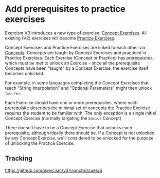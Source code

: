 # Add prerequisites to practice exercises

Exercism V3 introduces a new type of exercise: [Concept Exercises](https://github.com/exercism/v3-docs/blob/master/product/concept-exercises.md). All existing (V2) exercises will become [Practice Exercises](https://github.com/exercism/v3-docs/blob/master/product/practice-exercises.md).

Concept Exercises and Practice Exercises are linked to each other via [Concepts](https://github.com/exercism/v3-docs/blob/master/anatomy/tracks/concepts.md). Concepts are taught by Concept Exercises and practiced in Practice Exercises. Each Exercise (Concept or Practice) has prerequisites, which must be met to unlock an Exercise -  once all the prerequisite Concepts have been "taught" by a Concept Exercise, the exercise itself becomes unlocked.

For example, in some languages completing the Concept Exercises that teach "String Interpolation"  and "Optional Parameters" might then unlock `two-fer`.


Each Exercise should have one or more prerequisites, where each prerequisite describes the minimal set of concepts the Practice Exercise requires the student to be familiar with. The only exception is a single initial Concept Exercise (normally targeting the `basics` Concept)


There doesn't have to be a Concept Exercise that unlocks each prerequisite, although ideally there should be. If a Concept is not unlocked by any Concept Exercise, we'll considered to be unlocked for the purpose of unlocking the Practice Exercise.

## Tracking

https://github.com/exercism/v3-launch/issues/6
